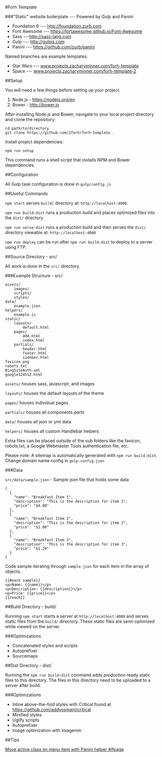 #Forh Template

###"Static" website boilerplate --- Powered by Gulp and Panini

- Foundation 6 --- http://foundation.zurb.com
- Font Awesome --- https://fortawesome.github.io/Font-Awesome
- Sass ---http://sass-lang.com
- Gulp --- http://gulpjs.com
- Panini --- https://github.com/zurb/panini

Named branches are example templates.

- Star Wars --- www.projects.zacharyminner.com/forh-template
- Space --- www.projects.zacharyminner.com/forh-template-2

##Setup

You will need a few things before setting up your project.

1. Node.js - https://nodejs.org/en
2. Bower - http://bower.io

After installing Node.js and Bower, navigate to your local project directory and clone the repository:

    cd path/to/directory
    git clone https://github.com/1forh/forh-template .

Install project dependencies:

    npm run setup

This command runs a shell script that installs NPM and Bower dependencies.

##Configuration

All Gulp task configuration is done in `gulp/config.js`

##Useful Commands

`npm start` serves `build/` directory at: `http://localhost:4000`. 

`npm run build:dist` runs a production build and places optimized files into the  `dist/` directory

`npm run serve:dist` runs a production build and then serves the `dist/` directory viewable at: `http://localhost:4000`

`npm run deploy` can be run after `npm run build:dist` to deploy to a server using FTP.

##Source Directory - src/

All work is done in the `src/` directory.

###Example Structure - src/

    assets/
        images/
        scripts/
        styles/
    data/
        example.json
    helpers/
        example.js
    static/
        layouts/
            default.html
        pages/
            404.html
            index.html
        partials/
            header.html
            footer.html
            sidebar.html
    favicon.png
    robots.txt
    BingSiteAuth.xml
    google124512.html

`assets/` houses sass, javascript, and images

`layouts/` houses the default layouts of the theme

`pages/` houses individual pages

`partials/` houses all components parts

`data/` houses all json or yml data

`helpers/` houses all custom Handlebar helpers

 Extra files can be placed outside of the sub folders like the favicon, robots.txt, a Google Webmaster Tools authentication file, etc. 

 Please note: A sitemap is automatically generated with `npm run build:dist`. Change domain name config in `gulp-config.json`

###Data

`src/data/sample.json` - Sample json file that holds some data

    [
      {
        "name": "Breakfast Item 1",
        "description": "This is the description for item 1",
        "price": "$4.00"
      },
      {
        "name": "Breakfast Item 2",
        "description": "This is the description for item 2",
        "price": "$1.00"
      },
      {
        "name": "Breakfast Item 3",
        "description": "This is the description for item 3",
        "price": "$1.29"
      }
    ]

Code sample iterating through `sample.json` for each item in the array of objects. 

    {{#each sample}}
    <p>Name: {{name}}</p>
    <p>Description: {{description}}</p>
    <p>Price: {{price}}</p>
    {{/each}}

##Build Directory - build/

Running `npm start` starts a server at `http://localhost:4000` and serves static files from the `build/` directory. These static files are semi-optimized while viewed on the server. 

###Optimizations

- Concatenated styles and scripts
- Autoprefixer
- Sourcemaps

##Dist Directory - dist/

Running the `npm run build:dist` command adds production ready static files to this directory. The files in this directory need to be uploaded to a server after build.

###Optimizations

- Inline above-the-fold styles with Critical found at https://github.com/addyosmani/critical
- Minified styles
- Uglify scripts
- Autoprefixer
- Image optimization with Imagemin

##Tips

[Move active class on menu item with Panini helper #ifpage](https://gist.github.com/1forh/06bbf4b7c90465fc5ad5)

